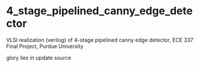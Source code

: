 4_stage_pipelined_canny_edge_detector
=====================================

VLSI realization (verilog) of 4-stage pipelined canny edge detector, ECE 337 Final Project, Purdue University

glory lies in update source
